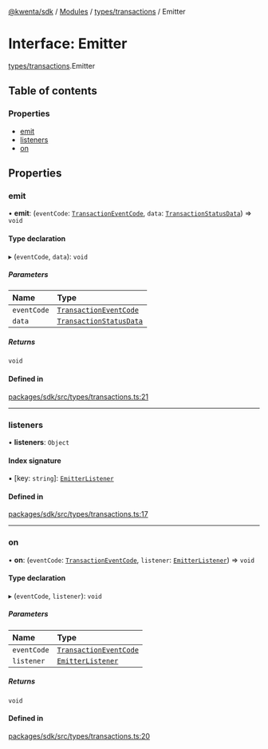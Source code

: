 [@kwenta/sdk](../README.md) / [Modules](../modules.md) / [types/transactions](../modules/types_transactions.md) / Emitter

# Interface: Emitter

[types/transactions](../modules/types_transactions.md).Emitter

## Table of contents

### Properties

- [emit](types_transactions.Emitter.md#emit)
- [listeners](types_transactions.Emitter.md#listeners)
- [on](types_transactions.Emitter.md#on)

## Properties

### emit

• **emit**: (`eventCode`: [`TransactionEventCode`](../modules/types_transactions.md#transactioneventcode), `data`: [`TransactionStatusData`](types_transactions.TransactionStatusData.md)) => `void`

#### Type declaration

▸ (`eventCode`, `data`): `void`

##### Parameters

| Name | Type |
| :------ | :------ |
| `eventCode` | [`TransactionEventCode`](../modules/types_transactions.md#transactioneventcode) |
| `data` | [`TransactionStatusData`](types_transactions.TransactionStatusData.md) |

##### Returns

`void`

#### Defined in

[packages/sdk/src/types/transactions.ts:21](https://github.com/Kwenta/kwenta/blob/616d9e548/packages/sdk/src/types/transactions.ts#L21)

___

### listeners

• **listeners**: `Object`

#### Index signature

▪ [key: `string`]: [`EmitterListener`](types_transactions.EmitterListener.md)

#### Defined in

[packages/sdk/src/types/transactions.ts:17](https://github.com/Kwenta/kwenta/blob/616d9e548/packages/sdk/src/types/transactions.ts#L17)

___

### on

• **on**: (`eventCode`: [`TransactionEventCode`](../modules/types_transactions.md#transactioneventcode), `listener`: [`EmitterListener`](types_transactions.EmitterListener.md)) => `void`

#### Type declaration

▸ (`eventCode`, `listener`): `void`

##### Parameters

| Name | Type |
| :------ | :------ |
| `eventCode` | [`TransactionEventCode`](../modules/types_transactions.md#transactioneventcode) |
| `listener` | [`EmitterListener`](types_transactions.EmitterListener.md) |

##### Returns

`void`

#### Defined in

[packages/sdk/src/types/transactions.ts:20](https://github.com/Kwenta/kwenta/blob/616d9e548/packages/sdk/src/types/transactions.ts#L20)
